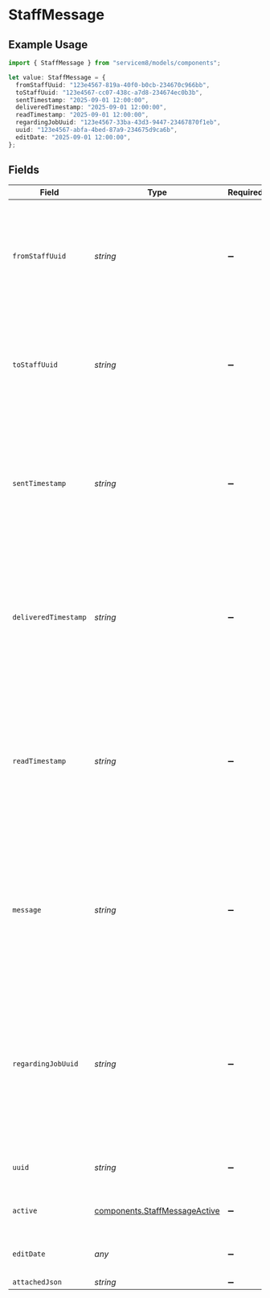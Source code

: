 # StaffMessage

## Example Usage

```typescript
import { StaffMessage } from "servicem8/models/components";

let value: StaffMessage = {
  fromStaffUuid: "123e4567-819a-40f0-b0cb-234670c966bb",
  toStaffUuid: "123e4567-cc07-438c-a7d8-234674ec0b3b",
  sentTimestamp: "2025-09-01 12:00:00",
  deliveredTimestamp: "2025-09-01 12:00:00",
  readTimestamp: "2025-09-01 12:00:00",
  regardingJobUuid: "123e4567-33ba-43d3-9447-23467870f1eb",
  uuid: "123e4567-abfa-4bed-87a9-234675d9ca6b",
  editDate: "2025-09-01 12:00:00",
};
```

## Fields

| Field                                                                                                                                                                                                        | Type                                                                                                                                                                                                         | Required                                                                                                                                                                                                     | Description                                                                                                                                                                                                  | Example                                                                                                                                                                                                      |
| ------------------------------------------------------------------------------------------------------------------------------------------------------------------------------------------------------------ | ------------------------------------------------------------------------------------------------------------------------------------------------------------------------------------------------------------ | ------------------------------------------------------------------------------------------------------------------------------------------------------------------------------------------------------------ | ------------------------------------------------------------------------------------------------------------------------------------------------------------------------------------------------------------ | ------------------------------------------------------------------------------------------------------------------------------------------------------------------------------------------------------------ |
| `fromStaffUuid`                                                                                                                                                                                              | *string*                                                                                                                                                                                                     | :heavy_minus_sign:                                                                                                                                                                                           | Unique identifier (UUID) of the staff member who sent this message. Identifies the sender of the communication within the system.                                                                            | 123e4567-819a-40f0-b0cb-234670c966bb                                                                                                                                                                         |
| `toStaffUuid`                                                                                                                                                                                                | *string*                                                                                                                                                                                                     | :heavy_minus_sign:                                                                                                                                                                                           | Unique identifier (UUID) of the staff member who received this message. Identifies the intended recipient of the communication.                                                                              | 123e4567-cc07-438c-a7d8-234674ec0b3b                                                                                                                                                                         |
| `sentTimestamp`                                                                                                                                                                                              | *string*                                                                                                                                                                                                     | :heavy_minus_sign:                                                                                                                                                                                           | The date and time when the message was sent. Format is YYYY-MM-DD HH:MM:SS. This field is automatically set to the current time when a new message is created.                                               | 2025-09-01 12:00:00                                                                                                                                                                                          |
| `deliveredTimestamp`                                                                                                                                                                                         | *string*                                                                                                                                                                                                     | :heavy_minus_sign:                                                                                                                                                                                           | The date and time when the message was delivered to the recipient's device. Format is YYYY-MM-DD HH:MM:SS. This field may be null if delivery confirmation is not available.                                 | 2025-09-01 12:00:00                                                                                                                                                                                          |
| `readTimestamp`                                                                                                                                                                                              | *string*                                                                                                                                                                                                     | :heavy_minus_sign:                                                                                                                                                                                           | The date and time when the message was read by the recipient. Format is YYYY-MM-DD HH:MM:SS. This field may be null if the message has not been read or if read receipts are not available.                  | 2025-09-01 12:00:00                                                                                                                                                                                          |
| `message`                                                                                                                                                                                                    | *string*                                                                                                                                                                                                     | :heavy_minus_sign:                                                                                                                                                                                           | The text content of the message. Supports Unicode characters for international language support. This field contains the actual message being sent between staff members.                                    |                                                                                                                                                                                                              |
| `regardingJobUuid`                                                                                                                                                                                           | *string*                                                                                                                                                                                                     | :heavy_minus_sign:                                                                                                                                                                                           | Unique identifier (UUID) of the job this message is related to. Optional field that links the message to a specific job for context. This field may be null if the message is not related to a specific job. | 123e4567-33ba-43d3-9447-23467870f1eb                                                                                                                                                                         |
| `uuid`                                                                                                                                                                                                       | *string*                                                                                                                                                                                                     | :heavy_minus_sign:                                                                                                                                                                                           | Unique identifier for this record                                                                                                                                                                            | 123e4567-abfa-4bed-87a9-234675d9ca6b                                                                                                                                                                         |
| `active`                                                                                                                                                                                                     | [components.StaffMessageActive](../../models/components/staffmessageactive.md)                                                                                                                               | :heavy_minus_sign:                                                                                                                                                                                           | Record active/deleted flag.  Valid values are [0,1]                                                                                                                                                          |                                                                                                                                                                                                              |
| `editDate`                                                                                                                                                                                                   | *any*                                                                                                                                                                                                        | :heavy_minus_sign:                                                                                                                                                                                           | Timestamp at which record was last modified                                                                                                                                                                  | 2025-09-01 12:00:00                                                                                                                                                                                          |
| `attachedJson`                                                                                                                                                                                               | *string*                                                                                                                                                                                                     | :heavy_minus_sign:                                                                                                                                                                                           | N/A                                                                                                                                                                                                          |                                                                                                                                                                                                              |